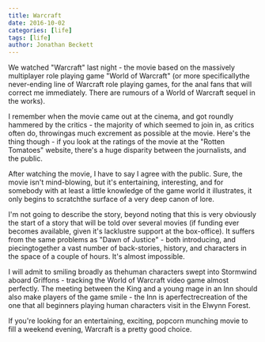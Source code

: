 ```yaml
---
title: Warcraft
date: 2016-10-02
categories: [life]
tags: [life]
author: Jonathan Beckett
---
```


We watched "Warcraft" last night - the movie based on the massively multiplayer role playing game "World of Warcraft" (or more specificallythe never-ending line of Warcraft role playing games, for the anal fans that will correct me immediately. There are rumours of a World of Warcraft sequel in the works).

I remember when the movie came out at the cinema, and got roundly hammered by the critics - the majority of which seemed to join in, as critics often do, throwingas much excrement as possible at the movie. Here's the thing though - if you look at the ratings of the movie at the "Rotten Tomatoes" website, there's a huge disparity between the journalists, and the public.

After watching the movie, I have to say I agree with the public. Sure, the movie isn't mind-blowing, but it's entertaining, interesting, and for somebody with at least a little knowledge of the game world it illustrates, it only begins to scratchthe surface of a very deep canon of lore.

I'm not going to describe the story, beyond noting that this is very obviously the start of a story that will be told over several movies (if funding ever becomes available, given it's lacklustre support at the box-office). It suffers from the same problems as "Dawn of Justice" - both introducing, and piecingtogether a vast number of back-stories, history, and characters in the space of a couple of hours. It's almost impossible.

I will admit to smiling broadly as thehuman characters swept into Stormwind aboard Griffons - tracking the World of Warcraft video game almost perfectly. The meeting between the King and a young mage in an Inn should also make players of the game smile - the Inn is aperfectrecreation of the one that all beginners playing human characters visit in the Elwynn Forest.

If you're looking for an entertaining, exciting, popcorn munching movie to fill a weekend evening, Warcraft is a pretty good choice.